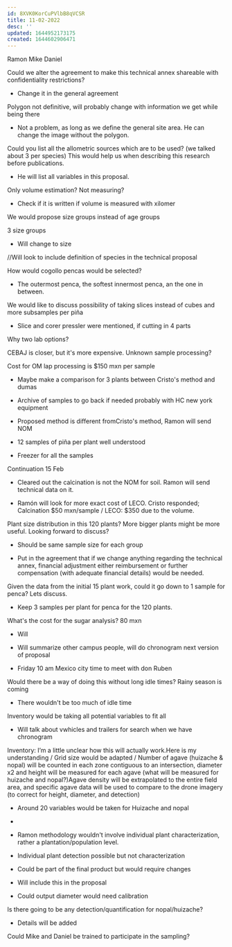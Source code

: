 ```yaml
---
id: 8XVK0KorCuPVlbB8qVCSR
title: 11-02-2022
desc: ''
updated: 1644952173175
created: 1644602906471
---
```

Ramon 
Mike
Daniel


Could we alter the agreement to make this technical annex shareable with confidentiality restrictions?

- Change it in the general agreement

Polygon not definitive, will probably change with information we get while being there
- Not a problem, as long as we define the general site area. He can change the image without the polygon.

Could you list all the allometric sources which are to be used? (we talked about 3 per species) This would help us when describing this research before publications.

- He will list all variables in this proposal.

Only volume estimation? Not measuring?

- Check if it is written if volume is measured with xilomer

We would propose size groups instead of age groups

3 size groups

- Will change to size 

//Will look to include definition of species in the technical proposal

How would cogollo pencas would be selected?

- The outermost penca, the softest innermost penca, an the one in between.

We would like to discuss possibility of taking slices instead of cubes and more subsamples per piña

- Slice and corer pressler were mentioned, if cutting in 4 parts


Why two lab options?

CEBAJ is closer, but it's more expensive. Unknown sample processing?

Cost for OM lap processing is $150 mxn per sample

- Maybe make a comparison for 3 plants between Cristo's method and dumas
- Archive of samples to go back if needed probably with HC new york equipment

- Proposed method is different fromCristo's method, Ramon will send NOM

- 12 samples of piña per plant well understood

- Freezer for all the samples

Continuation 15 Feb

- Cleared out the calcination is not the NOM for soil. Ramon will send technical data on it.

- Ramón will look for more exact cost of LECO. Cristo responded; Calcination $50 mxn/sample / LECO: $350 due to the volume.

Plant size distribution in this 120 plants? More bigger plants might be more useful. Looking forward to discuss?

- Should be same sample size for each group

- Put in the agreement that if we change anything regarding the technical annex, financial adjustment either reimbursement or further compensation (with adequate financial details) would be needed.

Given the data from the initial 15 plant work, could it go down to 1 sample for penca? Lets discuss.

- Keep 3 samples per plant for penca for the 120 plants.

What's the cost for the sugar analysis? 80 mxn

- Will

- Will summarize other campus people, will do chronogram next version of proposal

- Friday 10 am Mexico city time to meet with don Ruben

Would there be a way of doing this without long idle times? Rainy season is coming

- There wouldn't be too much of idle time

Inventory would be taking all potential variables to fit all

- Will talk about vwhicles and trailers for search when we have chronogram

Inventory: I’m a little unclear how this will actually work.Here is my understanding / Grid size would be adapted / Number of agave (huizache & nopal) will be counted in each zone contiguous to an intersection,  diameter x2 and height will be measured for each agave (what will be measured for huizache and nopal?)Agave density will be extrapolated to the entire field area, and specific agave data will be used to compare to the drone imagery (to correct for height, diameter, and detection) 

- Around 20 variables would be taken for Huizache and nopal
-

- Ramon methodology wouldn't involve individual plant characterization, rather a plantation/population level.

- Individual plant detection possible but not characterization

- Could be part of the final product but would require changes

- Will include this in the proposal

- Could output diameter would need calibration

Is there going to be any detection/quantification for nopal/huizache?

- Details will be added

Could Mike and Daniel be trained to participate in the sampling?